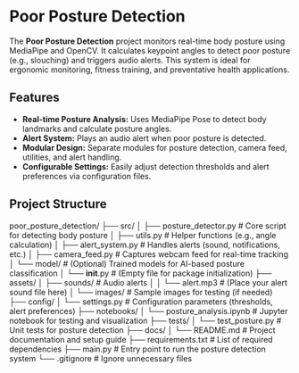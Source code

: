 # Poor Posture Detection

The **Poor Posture Detection** project monitors real-time body posture using MediaPipe and OpenCV. It calculates keypoint angles to detect poor posture (e.g., slouching) and triggers audio alerts. This system is ideal for ergonomic monitoring, fitness training, and preventative health applications.

## Features

- **Real-time Posture Analysis:** Uses MediaPipe Pose to detect body landmarks and calculate posture angles.
- **Alert System:** Plays an audio alert when poor posture is detected.
- **Modular Design:** Separate modules for posture detection, camera feed, utilities, and alert handling.
- **Configurable Settings:** Easily adjust detection thresholds and alert preferences via configuration files.

## Project Structure

poor_posture_detection/
├── src/
│   ├── posture_detector.py       # Core script for detecting body posture
│   ├── utils.py                  # Helper functions (e.g., angle calculation)
│   ├── alert_system.py           # Handles alerts (sound, notifications, etc.)
│   ├── camera_feed.py            # Captures webcam feed for real-time tracking
│   └── model/                    # (Optional) Trained models for AI-based posture classification
│       └── __init__.py           # (Empty file for package initialization)
├── assets/
│   ├── sounds/                   # Audio alerts
│   │   └── alert.mp3             # (Place your alert sound file here)
│   └── images/                   # Sample images for testing (if needed)
├── config/
│   └── settings.py               # Configuration parameters (thresholds, alert preferences)
├── notebooks/
│   └── posture_analysis.ipynb    # Jupyter notebook for testing and visualization
├── tests/
│   └── test_posture.py           # Unit tests for posture detection
├── docs/
│   └── README.md                 # Project documentation and setup guide
├── requirements.txt              # List of required dependencies
├── main.py                       # Entry point to run the posture detection system
└── .gitignore                    # Ignore unnecessary files





